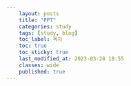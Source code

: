 ```yaml
---
    layout: posts
    title: "PPT"
    categories: study
    tags: [study, blog]
    toc_label: 목차
    toc: true
    toc_sticky: true
    last_modified_at: 2023-03-28 18:55
    classes: wide
    published: true
---
```



